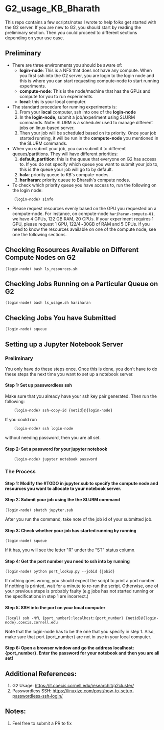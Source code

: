 # G2_usage_KB_Bharath
This repo contains a few scripts/notes I wrote to help folks get started with the G2 server. If you are new to G2, you should start by reading the preliminary section. Then you could proceed to different sections depending on your use case. 


## Preliminary 
* There are three environments you should be aware of:
    * **login-node**: This is a NFS that does not have any compute. When you first ssh into the G2 server, you are login to the login node and this is where you can start requesting compute-node to start running experiments. 
    * **compute-node**: This is the node/machine that has the GPUs and compute for you to run experiments. 
    * **local**: this is your local computer. 
* The standard procedure for running experiments is:
    1. From your **local** computer, ssh into one of the **login-node**
    2. In the **login-node**, submit a job/experiment using SLURM commands. Note: SLURM is a scheduler used to manage different jobs on linux-based server. 
    3. Then your job will be scheduled based on its priority. Once your job started running, it will be run in the **compute-node** you mentioned in the SLURM commands.
* When you submit your job, you can submit it to different queues/partitions. They will have different priorities:
    1. **default_partition**: this is the queue that everyone on G2 has access to. If you do not specify which queue you want to submit your job to, this is the queue your job will go to by default. 
    2. **bala**: priority queue to KB's compute-nodes.
    3. **hariharan**: priority queue to Bharath's compute nodes. 
* To check which priority queue you have access to, run the following on the login node:
```
    (login-node) sinfo
```
* Please request resources evenly based on the GPU you requested on a compute-node. For instance, on compute-node `hariharan-compute-01`, we have 4 GPUs, 122 GB RAM, 20 CPUs. If your experiment requires 1 GPU, please request 1 GPU, 122/4~30GB of RAM and 5 CPUs. If you need to know the resources available on one of the compute node, see one the following sections. 

## Checking Resources Available on Different Compute Nodes on G2
```
(login-node) bash ls_resources.sh
```

## Checking Jobs Running on a Particular Queue on G2

```
(login-node) bash ls_usage.sh hariharan
```

## Checking Jobs You have Submitted
```
(login-node) squeue
```


## Setting up a Jupyter Notebook Server
### Preliminary 
You only have do these steps once. Once this is done, you don't have to do these steps the next time you want to set up a notebook server. 

#### Step 1: Set up passwordless ssh
Make sure that you already have your ssh key pair generated. Then run the following:
```
    (login-node) ssh-copy-id {netid}@{login-node}
```
If you could run 
```
    (login-node) ssh login-node
```
without needing password, then you are all set. 

#### Step 2: Set a password for your jupyter notebook
```
    (login-node) jupyter notebook password 
```




### The Process
#### Step 1: Modify the **#TODO** in **jupyter.sub** to specify the compute node and resources you want to allocate to your notebook server. 

#### Step 2: Submit your job using the the SLURM command 
```
(login-node) sbatch jupyter.sub
```
After you run the command, take note of the job id of your submitted job. 

#### Step 3: Check whether your job has started running by running
```
(login-node) squeue
```
If it has, you will see the letter "R" under the "ST" status column.

#### Step 4: Get the port number you need to ssh into by running
```
(login-node) python port_lookup.py --jobid {jobid}
```
If nothing goes wrong, you should expect the script to print a port number. If nothing is printed, wait for a minute to re-run the script. Otherwise, one of your previous steps is probably faulty (e.g jobs has not started running or the specifications in step 1 are incorrect.)

#### Step 5: SSH into the port on your local computer
```
(local) ssh -NfL {port_number}:localhost:{port_number} {netid}@{login-node}.coecis.cornell.edu
```
Note that the login-node has to be the one that you specify in step 1. Also, make sure that port {port_number} are not in use in your local computer.

#### Step 6: Open a browser window and go the address **localhost:{port_number}**. Enter the password for your notebook and then you are all set!

## Additional References:
1. G2 Usage: https://it.coecis.cornell.edu/researchit/g2cluster/
2. Passwordless SSH: https://linuxize.com/post/how-to-setup-passwordless-ssh-login/

## Notes:
1. Feel free to submit a PR to fix 
